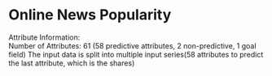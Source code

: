 # Online News Popularity
Attribute Information:\
Number of Attributes: 61 (58 predictive attributes, 2 non-predictive, 1 goal field)
The input data is split into multiple input series(58 attributes to predict the last attribute, which is the shares)
